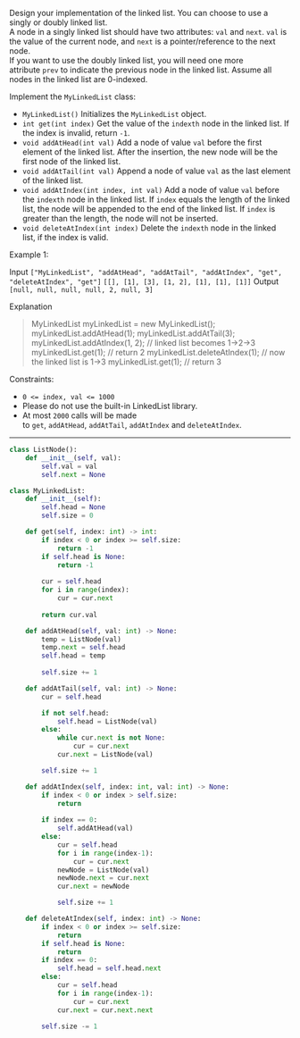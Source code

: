 Design your implementation of the linked list. You can choose to use a singly or doubly linked list.  
A node in a singly linked list should have two attributes: `val` and `next`. `val` is the value of the current node, and `next` is a pointer/reference to the next node.  
If you want to use the doubly linked list, you will need one more attribute `prev` to indicate the previous node in the linked list. Assume all nodes in the linked list are 0-indexed.

Implement the `MyLinkedList` class:
- `MyLinkedList()` Initializes the `MyLinkedList` object.
- `int get(int index)` Get the value of the `indexth` node in the linked list. If the index is invalid, return `-1`.
- `void addAtHead(int val)` Add a node of value `val` before the first element of the linked list. After the insertion, the new node will be the first node of the linked list.
- `void addAtTail(int val)` Append a node of value `val` as the last element of the linked list.
- `void addAtIndex(int index, int val)` Add a node of value `val` before the `indexth` node in the linked list. If `index` equals the length of the linked list, the node will be appended to the end of the linked list. If `index` is greater than the length, the node will not be inserted.
- `void deleteAtIndex(int index)` Delete the `indexth` node in the linked list, if the index is valid.

Example 1:

Input
`["MyLinkedList", "addAtHead", "addAtTail", "addAtIndex", "get", "deleteAtIndex", "get"]`
`[[], [1], [3], [1, 2], [1], [1], [1]]`
Output
`[null, null, null, null, 2, null, 3]`

Explanation
> MyLinkedList myLinkedList = new MyLinkedList();
> myLinkedList.addAtHead(1);
> myLinkedList.addAtTail(3);
> myLinkedList.addAtIndex(1, 2);    // linked list becomes 1->2->3
> myLinkedList.get(1);              // return 2
> myLinkedList.deleteAtIndex(1);    // now the linked list is 1->3
> myLinkedList.get(1);              // return 3

Constraints:
- `0 <= index, val <= 1000`
- Please do not use the built-in LinkedList library.
- At most `2000` calls will be made to `get`, `addAtHead`, `addAtTail`, `addAtIndex` and `deleteAtIndex`.

---

```python
class ListNode():
    def __init__(self, val):
        self.val = val
        self.next = None

class MyLinkedList:
    def __init__(self):
        self.head = None
        self.size = 0

    def get(self, index: int) -> int:
        if index < 0 or index >= self.size:
            return -1
        if self.head is None:
            return -1
            
        cur = self.head
        for i in range(index):
            cur = cur.next
            
        return cur.val

    def addAtHead(self, val: int) -> None:
        temp = ListNode(val)
        temp.next = self.head
        self.head = temp
        
        self.size += 1

    def addAtTail(self, val: int) -> None:
        cur = self.head

        if not self.head:
            self.head = ListNode(val)
        else:
            while cur.next is not None:
                cur = cur.next
            cur.next = ListNode(val)

        self.size += 1

    def addAtIndex(self, index: int, val: int) -> None:
        if index < 0 or index > self.size:
            return
            
        if index == 0:
            self.addAtHead(val)
        else:
            cur = self.head
            for i in range(index-1):
                cur = cur.next
            newNode = ListNode(val)
            newNode.next = cur.next
            cur.next = newNode

            self.size += 1

    def deleteAtIndex(self, index: int) -> None:
        if index < 0 or index >= self.size:
            return
        if self.head is None:
            return
        if index == 0:
            self.head = self.head.next
        else:
            cur = self.head
            for i in range(index-1):
                cur = cur.next
            cur.next = cur.next.next

        self.size -= 1
```